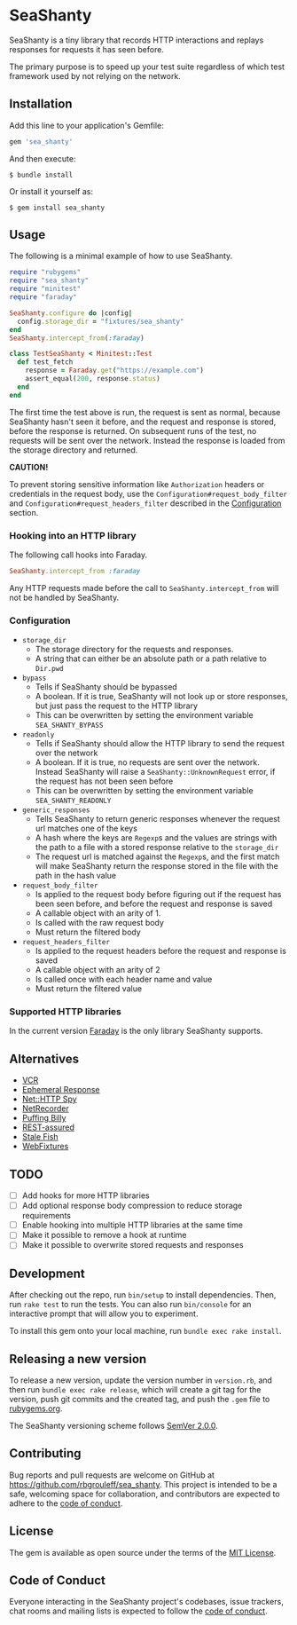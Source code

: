 # SeaShanty

SeaShanty is a tiny library that records HTTP interactions and replays responses for requests it has seen before.

The primary purpose is to speed up your test suite regardless of which test framework used by not relying on the network.

## Installation

Add this line to your application's Gemfile:

```ruby
gem 'sea_shanty'
```

And then execute:

    $ bundle install

Or install it yourself as:

    $ gem install sea_shanty

## Usage

The following is a minimal example of how to use SeaShanty.

```ruby
require "rubygems"
require "sea_shanty"
require "minitest"
require "faraday"

SeaShanty.configure do |config|
  config.storage_dir = "fixtures/sea_shanty"
end
SeaShanty.intercept_from(:faraday)

class TestSeaShanty < Minitest::Test
  def test_fetch
    response = Faraday.get("https://example.com")
    assert_equal(200, response.status)
  end
end
```

The first time the test above is run, the request is sent as normal, because SeaShanty hasn't seen it before, and the request and response is stored, before the response is returned. On subsequent runs of the test, no requests will be sent over the network. Instead the response is loaded from the storage directory and returned.

**CAUTION!**

To prevent storing sensitive information like `Authorization` headers or credentials in the request body, use the `Configuration#request_body_filter` and `Configuration#request_headers_filter` described in the [Configuration](#configuration) section.

### Hooking into an HTTP library

The following call hooks into Faraday.

```ruby
SeaShanty.intercept_from :faraday
```

Any HTTP requests made before the call to `SeaShanty.intercept_from` will not be handled by SeaShanty.

### Configuration

* `storage_dir`
  * The storage directory for the requests and responses.
  * A string that can either be an absolute path or a path relative to `Dir.pwd`
* `bypass`
  * Tells if SeaShanty should be bypassed
  * A boolean. If it is true, SeaShanty will not look up or store responses, but just pass the request to the HTTP library
  * This can be overwritten by setting the environment variable `SEA_SHANTY_BYPASS`
* `readonly`
  * Tells if SeaShanty should allow the HTTP library to send the request over the network
  * A boolean. If it is true, no requests are sent over the network. Instead SeaShanty will raise a `SeaShanty::UnknownRequest` error, if the request has not been seen before
  * This can be overwritten by setting the environment variable `SEA_SHANTY_READONLY`
* `generic_responses`
  * Tells SeaShanty to return generic responses whenever the request url matches one of the keys
  * A hash where the keys are `Regexp`s and the values are strings with the path to a file with a stored response relative to the `storage_dir`
  * The request url is matched against the `Regexp`s, and the first match will make SeaShanty return the response stored in the file with the path in the hash value
* `request_body_filter`
  * Is applied to the request body before figuring out if the request has been seen before, and before the request and response is saved
  * A callable object with an arity of 1.
  * Is called with the raw request body
  * Must return the filtered body
* `request_headers_filter`
  * Is applied to the request headers before the request and response is saved
  * A callable object with an arity of 2
  * Is called once with each header name and value
  * Must return the filtered value


### Supported HTTP libraries

In the current version [Faraday](https://lostisland.github.io/faraday/) is the only library SeaShanty supports.

## Alternatives

* [VCR](https://github.com/vcr/vcr)
* [Ephemeral Response](https://github.com/sandro/ephemeral_response)
* [Net::HTTP Spy](https://github.com/martinbtt/net-http-spy)
* [NetRecorder](https://github.com/chrisyoung/netrecorder)
* [Puffing Billy](https://github.com/oesmith/puffing-billy)
* [REST-assured](https://github.com/artemave/REST-assured)
* [Stale Fish](https://github.com/jsmestad/stale_fish)
* [WebFixtures](https://github.com/trydionel/web_fixtures)

## TODO

- [ ] Add hooks for more HTTP libraries
- [ ] Add optional response body compression to reduce storage requirements
- [ ] Enable hooking into multiple HTTP libraries at the same time
- [ ] Make it possible to remove a hook at runtime
- [ ] Make it possible to overwrite stored requests and responses

## Development

After checking out the repo, run `bin/setup` to install dependencies. Then, run `rake test` to run the tests. You can also run `bin/console` for an interactive prompt that will allow you to experiment.

To install this gem onto your local machine, run `bundle exec rake install`. 

## Releasing a new version

To release a new version, update the version number in `version.rb`, and then run `bundle exec rake release`, which will create a git tag for the version, push git commits and the created tag, and push the `.gem` file to [rubygems.org](https://rubygems.org).

The SeaShanty versioning scheme follows [SemVer 2.0.0](https://semver.org/spec/v2.0.0.html).

## Contributing

Bug reports and pull requests are welcome on GitHub at https://github.com/rbgrouleff/sea_shanty. This project is intended to be a safe, welcoming space for collaboration, and contributors are expected to adhere to the [code of conduct](https://github.com/rbgrouleff/sea_shanty/blob/main/CODE_OF_CONDUCT.md).

## License

The gem is available as open source under the terms of the [MIT License](https://opensource.org/licenses/MIT).

## Code of Conduct

Everyone interacting in the SeaShanty project's codebases, issue trackers, chat rooms and mailing lists is expected to follow the [code of conduct](https://github.com/rbgrouleff/sea_shanty/blob/main/CODE_OF_CONDUCT.md).
